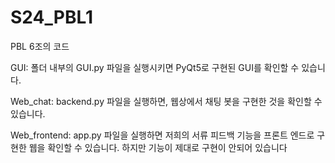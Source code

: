 # S24_PBL1
PBL 6조의 코드

GUI: 폴더 내부의 GUI.py 파일을 실행시키면 PyQt5로 구현된 GUI를 확인할 수 있습니다.

Web_chat: backend.py 파일을 실행하면, 웹상에서 채팅 봇을 구현한 것을 확인할 수 있습니다.

Web_frontend: app.py 파일을 실행하면 저희의 서류 피드백 기능을 프론트 엔드로 구현한 웹을 확인할 수 있습니다. 하지만 기능이 제대로 구현이 안되어 있습니다
